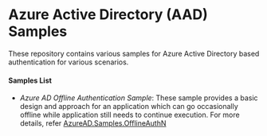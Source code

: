 # Azure Active Directory (AAD) Samples
These repository contains various samples for Azure Active Directory based authentication for various scenarios.

#### Samples List

* *Azure AD Offline Authentication Sample*: These sample provides a basic design and approach for an application which can go occasionally offline while application still needs to continue execution. For more details, refer [AzureAD.Samples.OfflineAuthN](src\AzureAD.Samples.OfflineAuthN\Docs\readme.md)


